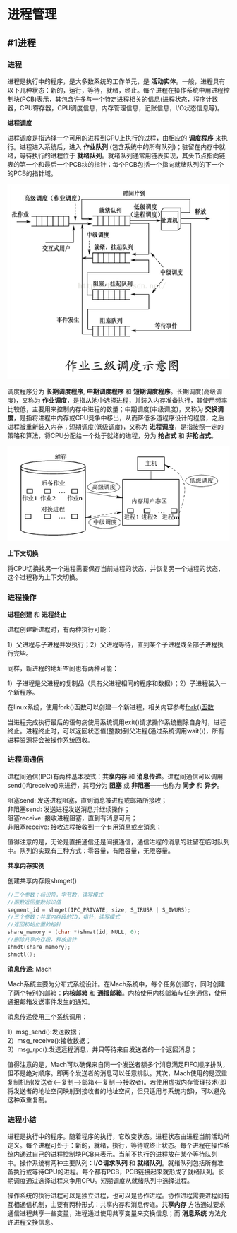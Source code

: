 # 进程管理

## #1进程

### 进程

进程是执行中的程序，是大多数系统的工作单元，是 **活动实体**。一般，进程具有以下几种状态：新的，运行，等待，就绪，终止。每个进程在操作系统中用进程控制块(PCB)表示，其包含许多与一个特定进程相关的信息(进程状态，程序计数器，CPU寄存器，CPU调度信息，内存管理信息，记账信息，I/O状态信息等)。

**进程调度**

进程调度是指选择一个可用的进程到CPU上执行的过程，由相应的 **调度程序** 来执行。进程进入系统后，进入 **作业队列** (包含系统中的所有队列)；驻留在内存中就绪，等待执行的进程位于 **就绪队列**。就绪队列通常用链表实现，其头节点指向链表的第一个和最后一个PCB块的指针；每个PCB包括一个指向就绪队列的下一个的PCB的指针域。

![三种进程调度的区别](image/process2.jpg)

调度程序分为 **长期调度程序**, **中期调度程序** 和 **短期调度程序**。长期调度(高级调度)，又称为 **作业调度**，是指从池中选择进程，并装入内存准备执行，其使用频率比较低，主要用来控制内存中进程的数量；中期调度(中级调度)，又称为 **交换调度**，是指将进程中内存或CPU竞争中移出，从而降低多道程序设计的程度，之后进程被重新装入内存；短期调度(低级调度)，又称为 **进程调度**，是指按照一定的策略和算法，将CPU分配给一个处于就绪的进程，分为 **抢占式** 和 **非抢占式**。

![三种进程调度的区别](image/process.jpg)

**上下文切换**

将CPU切换找另一个进程需要保存当前进程的状态，并恢复另一个进程的状态，这个过程称为上下文切换。

### 进程操作

**进程创建** 和 **进程终止**

进程创建新进程时，有两种执行可能：

1）父进程与子进程并发执行；2）父进程等待，直到某个子进程或全部子进程执行完毕。

同样，新进程的地址空间也有两种可能：

1）子进程是父进程的复制品（具有父进程相同的程序和数据）；2）子进程装入一个新程序。

在linux系统，使用fork()函数可以创建一个新进程，相关内容参考[fork()函数](fork.md)

当进程完成执行最后的语句病使用系统调用exit()请求操作系统删除自身时，进程终止。进程终止时，可以返回状态值(整数)到父进程(通过系统调用wait())，所有进程资源将会被操作系统回收。

### 进程间通信

进程间通信(IPC)有两种基本模式：**共享内存** 和 **消息传递**。进程间通信可以调用send()和receive()来进行，其可分为 **阻塞** 或 **非阻塞**——也称为 **同步** 和 **异步**。

阻塞send: 发送进程阻塞，直到消息被进程或邮箱所接收；  
非阻塞send: 发送进程发送消息并继续操作；  
阻塞receive: 接收进程阻塞，直到有消息可用；  
非阻塞receive: 接收进程接收到一个有用消息或空消息；

值得注意的是，无论是直接通信还是间接通信，通信进程的消息的驻留在临时队列中。队列的实现有三种方式：零容量，有限容量，无限容量。

**共享内存实例**

创建共享内存段shmget()

```C++
//三个参数：标识符，字节数，读写模式
//函数返回整数标识值
segment_id = shmget(IPC_PRIVATE, size, S_IRUSR | S_IWURS);
//三个参数：共享内存段的ID，指针，读写模式
//返回初始位置的指针
share_memory = (char *)shmat(id, NULL, 0);
//删除共享内存段，释放指针
shmdt(share_memory);
shmctl();
```

**消息传递**: Mach

Mach系统主要为分布式系统设计。在Mach系统中，每个任务创建时，同时创建了两个特别的邮箱：**内核邮箱** 和 **通报邮箱**。内核使用内核邮箱与任务通信，使用通报邮箱发送事件发生的通知。

消息传递使用三个系统调用：

1）msg_send():发送数据；  
2）msg_receive():接收数据；  
3）msg_rpc():发送远程消息，并只等待来自发送者的一个返回消息；  

值得注意的是，Mach可以确保来自同一个发送者额多个消息满足FIFO顺序排队，但不是绝对顺序。即两个发送者的消息可以任意排队。其次，Mach使用的是双重复制机制(发送者<--复制-->邮箱<--复制-->接收者)。若使用虚拟内存管理技术(即将发送者的地址空间映射到接收者的地址空间，但只适用与系统内部)，可以避免这种双重复制。

### 进程小结

进程是执行中的程序。随着程序的执行，它改变状态。进程状态由进程当前活动所定义。每个进程可处于：新的，就绪，执行，等待或终止状态。每个进程在操作系统内通过自己的进程控制块PCB来表示。当前不执行的进程放在某个等待队列中。操作系统有两种主要队列：**I/O请求队列** 和 **就绪队列**。就绪队列包括所有准备执行或等待CPU的进程。每个都有PCB，PCB链接起来就形成了就绪队列。长期调度通过选择进程来争用CPU。短期调度从就绪队列中选择进程。

操作系统的执行进程可以是独立进程，也可以是协作进程。协作进程需要进程间有互相通信机制，主要有两种形式：共享内存和消息传递。**共享内存** 方法通过要求通信进程共享一些变量，进程通过使用共享变量来交换信息；而 **消息系统** 方法允许进程交换信息。
